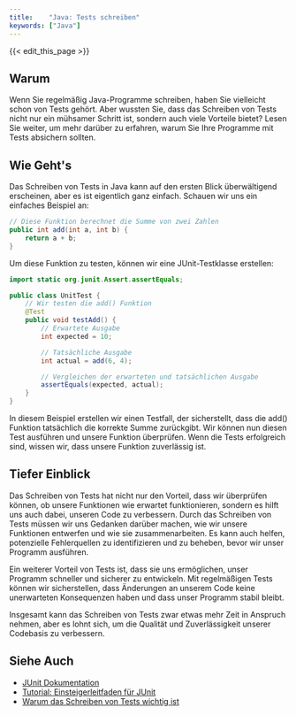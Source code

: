 ```yaml
---
title:    "Java: Tests schreiben"
keywords: ["Java"]
---
```


{{< edit_this_page >}}

## Warum

Wenn Sie regelmäßig Java-Programme schreiben, haben Sie vielleicht schon von Tests gehört. Aber wussten Sie, dass das Schreiben von Tests nicht nur ein mühsamer Schritt ist, sondern auch viele Vorteile bietet? Lesen Sie weiter, um mehr darüber zu erfahren, warum Sie Ihre Programme mit Tests absichern sollten.

## Wie Geht's

Das Schreiben von Tests in Java kann auf den ersten Blick überwältigend erscheinen, aber es ist eigentlich ganz einfach. Schauen wir uns ein einfaches Beispiel an:

```Java
// Diese Funktion berechnet die Summe von zwei Zahlen
public int add(int a, int b) {
    return a + b;
}
```

Um diese Funktion zu testen, können wir eine JUnit-Testklasse erstellen:

```Java
import static org.junit.Assert.assertEquals;

public class UnitTest {
    // Wir testen die add() Funktion
    @Test
    public void testAdd() {
        // Erwartete Ausgabe
        int expected = 10;

        // Tatsächliche Ausgabe
        int actual = add(6, 4);

        // Vergleichen der erwarteten und tatsächlichen Ausgabe
        assertEquals(expected, actual);
    }
}
```

In diesem Beispiel erstellen wir einen Testfall, der sicherstellt, dass die add() Funktion tatsächlich die korrekte Summe zurückgibt. Wir können nun diesen Test ausführen und unsere Funktion überprüfen. Wenn die Tests erfolgreich sind, wissen wir, dass unsere Funktion zuverlässig ist.

## Tiefer Einblick

Das Schreiben von Tests hat nicht nur den Vorteil, dass wir überprüfen können, ob unsere Funktionen wie erwartet funktionieren, sondern es hilft uns auch dabei, unseren Code zu verbessern. Durch das Schreiben von Tests müssen wir uns Gedanken darüber machen, wie wir unsere Funktionen entwerfen und wie sie zusammenarbeiten. Es kann auch helfen, potenzielle Fehlerquellen zu identifizieren und zu beheben, bevor wir unser Programm ausführen.

Ein weiterer Vorteil von Tests ist, dass sie uns ermöglichen, unser Programm schneller und sicherer zu entwickeln. Mit regelmäßigen Tests können wir sicherstellen, dass Änderungen an unserem Code keine unerwarteten Konsequenzen haben und dass unser Programm stabil bleibt.

Insgesamt kann das Schreiben von Tests zwar etwas mehr Zeit in Anspruch nehmen, aber es lohnt sich, um die Qualität und Zuverlässigkeit unserer Codebasis zu verbessern.

## Siehe Auch

- [JUnit Dokumentation](https://junit.org/junit5/docs/current/user-guide/)
- [Tutorial: Einsteigerleitfaden für JUnit](https://www.baeldung.com/junit-5)
- [Warum das Schreiben von Tests wichtig ist](https://www.freecodecamp.org/news/why-writing-tests-is-important-2daff321fb02/)